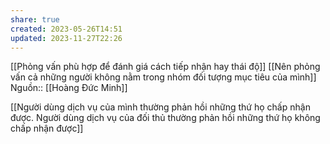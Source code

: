 ```yaml
---
share: true
created: 2023-05-26T14:51
updated: 2023-11-27T22:26
---
```

[[Phỏng vấn phù hợp để đánh giá cách tiếp nhận hay thái độ]]
[[Nên phỏng vấn cả những người không nằm trong nhóm đối tượng mục tiêu của mình]]
Nguồn:: [[Hoàng Đức Minh]]

[[Người dùng dịch vụ của mình thường phản hồi những thứ họ chấp nhận được. Người dùng dịch vụ của đối thủ thường phản hồi những thứ họ không chấp nhận được]] 
